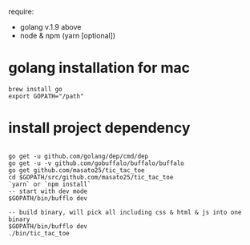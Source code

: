 require:
* golang v.1.9 above
* node & npm (yarn [optional])

# golang installation for mac
```
brew install go
export GOPATH="/path"
```

# install project dependency
```

go get -u github.com/golang/dep/cmd/dep
go get -u -v github.com/gobuffalo/buffalo/buffalo
go get github.com/masato25/tic_tac_toe
cd $GOPATH/src/github.com/masato25/tic_tac_toe
`yarn` or `npm install`
-- start with dev mode
$GOPATH/bin/bufflo dev

-- build binary, will pick all including css & html & js into one binary
$GOPATH/bin/bufflo dev
./bin/tic_tac_toe

```
